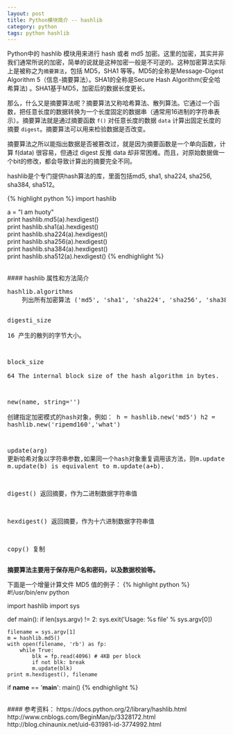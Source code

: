 ```yaml
---
layout: post
title: Python模块简介 -- hashlib
category: python
tags: python hashlib
---
```


Python中的 hashlib 模块用来进行 hash 或者 md5 加密。这里的加密，其实并非我们通常所说的加密，简单的说就是这种加密一般是不可逆的。这种加密算法实际上是被称之为`摘要算法`，包括 MD5，SHA1 等等。MD5的全称是Message-Digest Algorithm 5（信息-摘要算法）。SHA1的全称是Secure Hash Algorithm(安全哈希算法) 。SHA1基于MD5，加密后的数据长度更长。

那么，什么又是摘要算法呢？摘要算法又称哈希算法、散列算法。它通过一个函数，把任意长度的数据转换为一个长度固定的数据串（通常用16进制的字符串表示）。摘要算法就是通过摘要函数 `f()` 对任意长度的数据 `data` 计算出固定长度的摘要 `digest`。摘要算法可以用来检验数据是否改变。

摘要算法之所以能指出数据是否被篡改过，就是因为摘要函数是一个单向函数，计算 f(data) 很容易，但通过 digest 反推 data 却非常困难。而且，对原始数据做一个bit的修改，都会导致计算出的摘要完全不同。

hashlib是个专门提供hash算法的库，里面包括md5, sha1, sha224, sha256, sha384, sha512。

{% highlight python %}
import hashlib

a = "I am huoty"  
print hashlib.md5(a).hexdigest()  
print hashlib.sha1(a).hexdigest()  
print hashlib.sha224(a).hexdigest()  
print hashlib.sha256(a).hexdigest()  
print hashlib.sha384(a).hexdigest()  
print hashlib.sha512(a).hexdigest()
{% endhighlight %}

<br/>
#### hashlib 属性和方法简介

<div class="hblock"><pre>
hashlib.algorithms    
    列出所有加密算法 ('md5', 'sha1', 'sha224', 'sha256', 'sha384', 'sha512')

digesti_size    
    16 产生的散列的字节大小。

block_size    
    64 The internal block size of the hash algorithm in bytes.

new(name, string='')  
    创建指定加密模式的hash对象，例如：
h = hashlib.new('md5')
h2 = hashlib.new('ripemd160','what')

update(arg)
    更新哈希对象以字符串参数,如果同一个hash对象重复调用该方法，则m.update(a); m.update(b) is equivalent to m.update(a+b).

digest()
    返回摘要，作为二进制数据字符串值

hexdigest()
    返回摘要，作为十六进制数据字符串值

copy()
    复制
</pre></div>

**摘要算法主要用于保存用户名和密码，以及数据校验等。**

下面是一个增量计算文件 MD5 值的例子：
{% highlight python %}
#!/usr/bin/env python

import hashlib
import sys

def main():
    if len(sys.argv) != 2:
        sys.exit('Usage: %s file' % sys.argv[0])

    filename = sys.argv[1]
    m = hashlib.md5()
    with open(filename, 'rb') as fp:
        while True:
            blk = fp.read(4096) # 4KB per block
            if not blk: break
            m.update(blk)
    print m.hexdigest(), filename

if __name__ == '__main__':
    main()
{% endhighlight %}

<br/>
#### 参考资料：
https://docs.python.org/2/library/hashlib.html
http://www.cnblogs.com/BeginMan/p/3328172.html
http://blog.chinaunix.net/uid-631981-id-3774992.html
